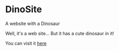 # DinoSite
A website with a Dinosaur

Well, it's a web site...
But it has a cute dinosaur in it!

You can visit it [here](http://thedinosite.tk)
